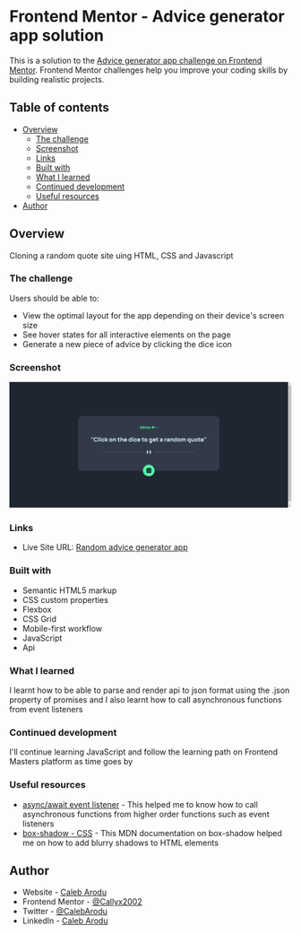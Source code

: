 # Frontend Mentor - Advice generator app solution

This is a solution to the [Advice generator app challenge on Frontend Mentor](https://www.frontendmentor.io/challenges/advice-generator-app-QdUG-13db). Frontend Mentor challenges help you improve your coding skills by building realistic projects.

## Table of contents

- [Overview](#overview)
  - [The challenge](#the-challenge)
  - [Screenshot](#screenshot)
  - [Links](#links)
  - [Built with](#built-with)
  - [What I learned](#what-i-learned)
  - [Continued development](#continued-development)
  - [Useful resources](#useful-resources)
- [Author](#author)

## Overview

Cloning a random quote site uing HTML, CSS and Javascript

### The challenge

Users should be able to:

- View the optimal layout for the app depending on their device's screen size
- See hover states for all interactive elements on the page
- Generate a new piece of advice by clicking the dice icon

### Screenshot

![](./screenshot.jpg)

### Links

- Live Site URL: [Random advice generator app](https://your-live-site-url.com)


### Built with

- Semantic HTML5 markup
- CSS custom properties
- Flexbox
- CSS Grid
- Mobile-first workflow
- JavaScript
- Api

### What I learned

I learnt how to be able to parse and render api to json format using the .json property of promises and I also learnt how to call asynchronous functions from event listeners

### Continued development

I'll continue learning JavaScript and follow the learning path on Frontend Masters platform as time goes by

### Useful resources

- [async/await event listener](https://codepen.io/kidkkr/pen/JjRZpXY) - This helped me to know how to call asynchronous functions from higher order functions such as event listeners
- [box-shadow - CSS](https://developer.mozilla.org/en-US/docs/Web/CSS/box-shadow) - This MDN documentation on box-shadow helped me on how to add blurry shadows to HTML elements

## Author

- Website - [Caleb Arodu](https://www.your-site.com)
- Frontend Mentor - [@Callyx2002](https://www.frontendmentor.io/profile/@Callyx2002)
- Twitter - [@CalebArodu](https://www.twitter.com/@CalebArodu)
- LinkedIn - [Caleb Arodu](https://ng.linkedin.com/in/caleb-arodu-208121249)
